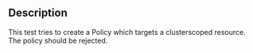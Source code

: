 ## Description

This test tries to create a Policy which targets a clusterscoped resource.
The policy should be rejected.
